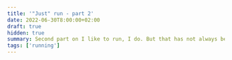 ```yaml
---
title: '"Just" run - part 2'
date: 2022-06-30T8:00:00+02:00
draft: true
hidden: true
summary: Second part on I like to run, I do. But that has not always been the case.
tags: ['running']
---
```

